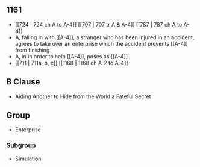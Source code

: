 ## 1161
- [[724 | 724 ch A to A-4]] [[707 | 707 tr A &amp; A-4]] [[787 | 787 ch A to A-4]] 
- A, falling in with [[A-4]], a stranger who has been injured in an accident, agrees to take over an enterprise which the accident prevents [[A-4]] from finishing
- A, in in order to help [[A-4]], poses as [[A-4]]
- [[711 | 711a, b, c]] [[1168 | 1168 ch A-2 to A-4]] 

## B Clause
- Aiding Another to Hide from the World a Fateful Secret

## Group
- Enterprise

### Subgroup
- Simulation

